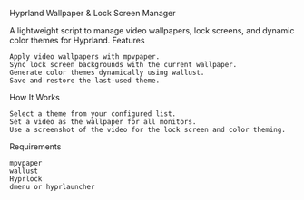 Hyprland Wallpaper & Lock Screen Manager

A lightweight script to manage video wallpapers, lock screens, and dynamic color themes for Hyprland.
Features

    Apply video wallpapers with mpvpaper.
    Sync lock screen backgrounds with the current wallpaper.
    Generate color themes dynamically using wallust.
    Save and restore the last-used theme.

How It Works

    Select a theme from your configured list.
    Set a video as the wallpaper for all monitors.
    Use a screenshot of the video for the lock screen and color theming.

Requirements

    mpvpaper
    wallust
    Hyprlock
    dmenu or hyprlauncher
